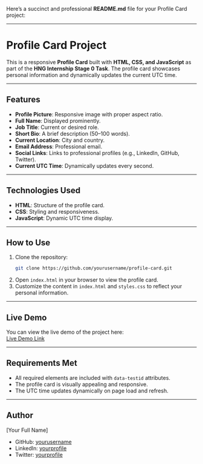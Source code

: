 Here’s a succinct and professional **README.md** file for your Profile Card project:

---

# Profile Card Project

This is a responsive **Profile Card** built with **HTML, CSS, and JavaScript** as part of the **HNG Internship Stage 0 Task**. The profile card showcases personal information and dynamically updates the current UTC time.

---

## Features

- **Profile Picture**: Responsive image with proper aspect ratio.
- **Full Name**: Displayed prominently.
- **Job Title**: Current or desired role.
- **Short Bio**: A brief description (50–100 words).
- **Current Location**: City and country.
- **Email Address**: Professional email.
- **Social Links**: Links to professional profiles (e.g., LinkedIn, GitHub, Twitter).
- **Current UTC Time**: Dynamically updates every second.

---

## Technologies Used

- **HTML**: Structure of the profile card.
- **CSS**: Styling and responsiveness.
- **JavaScript**: Dynamic UTC time display.

---

## How to Use

1. Clone the repository:
   ```bash
   git clone https://github.com/yourusername/profile-card.git
   ```
2. Open `index.html` in your browser to view the profile card.
3. Customize the content in `index.html` and `styles.css` to reflect your personal information.

---

## Live Demo

You can view the live demo of the project here:  
[Live Demo Link](https://your-profile-card.netlify.app)

---

## Requirements Met

- All required elements are included with `data-testid` attributes.
- The profile card is visually appealing and responsive.
- The UTC time updates dynamically on page load and refresh.

---

## Author

[Your Full Name]  
- GitHub: [yourusername](https://github.com/yourusername)  
- LinkedIn: [yourprofile](https://linkedin.com/in/yourprofile)  
- Twitter: [yourprofile](https://twitter.com/yourprofile)  
